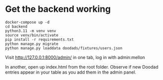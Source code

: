 # Get the backend working

```shell
docker-compose up -d
cd backend
python3.11 -m venv venv
source venv/bin/activate
pip install -r requirements.txt
python manage.py migrate
python manage.py loaddata doodads/fixtures/users.json
```

Visit http://127.0.0.1:8000/admin/ in one tab, log in with admin:mellon

In another, open up index.html from the root folder. Observe if new Doodad entries
appear in your table as you add them in the admin panel.